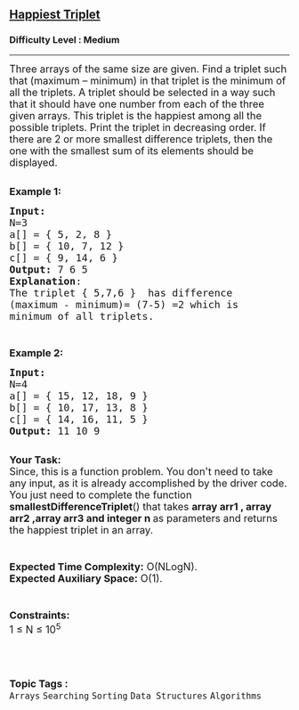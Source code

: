 <h2><a href="https://www.geeksforgeeks.org/problems/happiest-triplet2921/1?page=4&category=Searching&sortBy=submissions">Happiest Triplet</a></h2><h3>Difficulty Level : Medium</h3><hr><div class="problems_problem_content__Xm_eO"><p><span style="font-size:18px">Three arrays of the same size are given. Find a triplet such that (maximum – minimum) in that triplet is the minimum of all the triplets. A triplet should be selected in a way such that it should have one number from each of the three given arrays. This triplet is the happiest among all the possible triplets. Print the triplet in decreasing order. If there are 2 or more smallest difference triplets, then the one with the smallest sum of its elements should be displayed.</span></p>

<p><br>
<span style="font-size:18px"><strong>Example 1:</strong></span></p>

<pre><span style="font-size:18px"><strong>Input:
</strong>N=3
a[] = { 5, 2, 8 }
b[] = { 10, 7, 12 }
c[] = { 9, 14, 6 }&nbsp; 
<strong>Output:</strong> 7 6 5
<strong>Explanation</strong>:
The triplet { 5,7,6&nbsp;}&nbsp; has difference
(maximum - minimum)= (7-5) =2 which is
minimum of all triplets.  </span></pre>

<p>&nbsp;</p>

<p><span style="font-size:18px"><strong>Example 2:</strong></span></p>

<pre><span style="font-size:18px"><strong>Input:
</strong>N=4
a[] = { 15, 12, 18, 9 }
b[] = { 10, 17, 13, 8 }
c[] = { 14, 16, 11, 5 }</span>
<span style="font-size:18px"><strong>Output:</strong> 11 10 9</span>
</pre>

<p><br>
<span style="font-size:18px"><strong>Your Task:</strong><br>
Since, this is a function problem. You don't need to take any input, as it is already accomplished by the driver code. You just need to complete the function <strong>smallestDifferenceTriplet</strong>() that takes <strong>array arr1 , array arr2 ,array arr3 and integer n </strong>as parameters and returns the happiest triplet in an array.</span></p>

<p>&nbsp;</p>

<p><span style="font-size:18px"><strong>Expected Time Complexity:</strong> O(NLogN).<br>
<strong>Expected Auxiliary Space:</strong> O(1).</span></p>

<p>&nbsp;</p>

<p><span style="font-size:18px"><strong>Constraints:</strong><br>
1 ≤ N ≤ 10<sup>5</sup></span></p>

<p>&nbsp;</p>
</div><br><p><span style=font-size:18px><strong>Topic Tags : </strong><br><code>Arrays</code>&nbsp;<code>Searching</code>&nbsp;<code>Sorting</code>&nbsp;<code>Data Structures</code>&nbsp;<code>Algorithms</code>&nbsp;